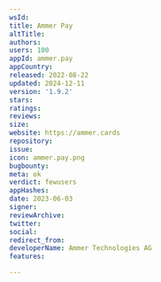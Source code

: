 ```yaml
---
wsId: 
title: Ammer Pay
altTitle: 
authors: 
users: 100
appId: ammer.pay
appCountry: 
released: 2022-08-22
updated: 2024-12-11
version: '1.9.2'
stars: 
ratings: 
reviews: 
size: 
website: https://ammer.cards
repository: 
issue: 
icon: ammer.pay.png
bugbounty: 
meta: ok
verdict: fewusers
appHashes: 
date: 2023-06-03
signer: 
reviewArchive: 
twitter: 
social: 
redirect_from: 
developerName: Ammer Technologies AG
features: 

---
```


